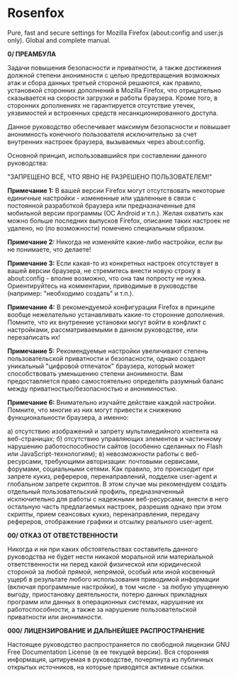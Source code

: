 # Rosenfox
Pure, fast and secure settings for Mozilla Firefox (about:config and user.js only). Global and complete manual.

**0/ ПРЕАМБУЛА**

Задачи повышения безопасности и приватности, а также достижения должной степени анонимности с целью предотвращения возможных атак и сбора данных третьей стороной решаются, как правило, установкой сторонних дополнений в Mozilla Firefox, что отрицательно сказывается на скорости загрузки и работы браузера. Кроме того, в сторонних дополнениях не гарантируется отсутствие утечек, уязвимостей и встроенных средств несанкционированного доступа.

Данное руководство обеспечивает максимум безопасности и повышает анонимность конечного пользователя исключительно за счет внутренних настроек браузера, вызываемых через about:config.

Основной принцип, использовавшийся при составлении данного руководства:

"ЗАПРЕЩЕНО ВСЁ, ЧТО ЯВНО НЕ РАЗРЕШЕНО ПОЛЬЗОВАТЕЛЕМ!"


**Примечание 1:** В вашей версии Firefox  могут отсутствовать некоторые единичные настройки - измененные или удаленные в связи с постоянной разработкой браузера или предназначенные для мобильной версии программы (ОС Android и т.п.). Желая охватить как можно больше последних выпусков Firefox, описание таких настроек не удалено, но (по возможности) помечено специальным образом. 

**Примечание 2:** Никогда не изменяйте какие-либо настройки, если вы не понимаете, что делаете! 

**Примечание 3:** Если какая-то из конкретных настроек отсутствует в вашей версии браузера, не стремитесь внести новую строку в about:config - вполне возможно, что она там попросту не нужна. Ориентируйтесь на комментарии, приводимые в руководстве (например: "необходимо создать" и т.п.).

**Примечание 4:** В рекомендуемой конфигурации Firefox в принципе вообще нежелательно устанавливать какие-то сторонние дополнения. Помните, что их внутренние установки могут войти в конфликт с настройками, рассматриваемыми в данном руководстве, или перезаписать их!

**Примечание 5:** Рекомендуемые настройки увеличивают степень пользовательской приватности и безопасности, однако создают уникальный "цифровой отпечаток" браузера, который может способствовать уменьшению степени анонимности. Вам предоставляется право самостоятельно определять разумный баланс между приватностью/безопасностью и анонимностью.

**Примечание 6:** Внимательно изучайте действие каждой настройки. Помните, что многие из них могут привести к  снижению функциональности браузера, а именно: 

а) отсутствию изображений и запрету мультимедийного контента на веб-страницах;
б) отсутствию управляющих элементов и частичному нарушению работоспособности сайтов (особенно сделанных по Flash или JavaScript-технологиям);
в) невозможности работы с веб-ресурсами, требующими авторизации: почтовыми сервисами, форумами, социальными сетями. Как правило, это происходит при запрете кукиз, рефереров, перенаправлений, подделке user-agent и глобальном запрете скриптов. В этом случае мы рекомендуем создать отдельный пользовательский профиль, предназначенный исключительно для работы с надежными веб-ресурсами, внести в него остальную часть предлагаемых настроек, разрешив однако при этом скрипты, прием сеансовых кукиз, перенаправления, передачу рефереров, отображение графики и отсылку реального user-agent.

**00/ ОТКАЗ ОТ ОТВЕТСТВЕННОСТИ**

Никогда и ни при каких обстоятельствах составитель данного руководства не будет нести никакой моральной или материальной ответственности ни перед какой физической или юридической стороной за любой прямой, непрямой, особый или иной косвенный ущерб в результате любого использования приводимой информации (включая программные настройки), в том числе - за любую упущенную выгоду, приостановку деятельности, потерю данных прикладных программ или данных в операционных системах, нарушение их работоспособности, а также за нарушение пользовательской приватности или анонимности.

**000/ ЛИЦЕНЗИРОВАНИЕ И ДАЛЬНЕЙШЕЕ РАСПРОСТРАНЕНИЕ**

Настоящее руководство распространяется по свободной лицензии GNU Free Documentation License (в ее текущей версии). Вся сторонняя информация, цитируемая в руководстве, почерпнута из публичных открытых источников, на которые приводятся активные ссылки.
